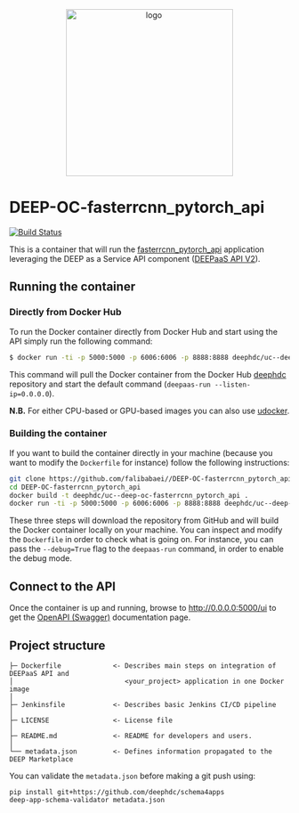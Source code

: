 <div align="center">
<img src="https://marketplace.deep-hybrid-datacloud.eu/images/logo-deep.png" alt="logo" width="300"/>
</div>

# DEEP-OC-fasterrcnn_pytorch_api
[![Build Status](https://jenkins.indigo-datacloud.eu/buildStatus/icon?job=Pipeline-as-code/DEEP-OC-org/UC--DEEP-OC-fasterrcnn_pytorch_api/test)](https://jenkins.indigo-datacloud.eu/job/Pipeline-as-code/job/DEEP-OC-org/job/UC--DEEP-OC-fasterrcnn_pytorch_api/job/test)

This is a container that will run the [fasterrcnn_pytorch_api](https://github.com/falibabaei//fasterrcnn_pytorch_api) application leveraging the DEEP as a Service API component ([DEEPaaS API V2](https://github.com/indigo-dc/DEEPaaS)).

    
## Running the container

### Directly from Docker Hub

To run the Docker container directly from Docker Hub and start using the API simply run the following command:

```bash
$ docker run -ti -p 5000:5000 -p 6006:6006 -p 8888:8888 deephdc/uc--deep-oc-fasterrcnn_pytorch_api
```

This command will pull the Docker container from the Docker Hub [deephdc](https://hub.docker.com/u/deephdc/) repository and start the default command (`deepaas-run --listen-ip=0.0.0.0`).

**N.B.** For either CPU-based or GPU-based images you can also use [udocker](https://github.com/indigo-dc/udocker).

### Building the container

If you want to build the container directly in your machine (because you want to modify the `Dockerfile` for instance) follow the following instructions:
```bash
git clone https://github.com/falibabaei//DEEP-OC-fasterrcnn_pytorch_api
cd DEEP-OC-fasterrcnn_pytorch_api
docker build -t deephdc/uc--deep-oc-fasterrcnn_pytorch_api .
docker run -ti -p 5000:5000 -p 6006:6006 -p 8888:8888 deephdc/uc--deep-oc-fasterrcnn_pytorch_api
```

These three steps will download the repository from GitHub and will build the Docker container locally on your machine. You can inspect and modify the `Dockerfile` in order to check what is going on. For instance, you can pass the `--debug=True` flag to the `deepaas-run` command, in order to enable the debug mode.


## Connect to the API

Once the container is up and running, browse to http://0.0.0.0:5000/ui to get the [OpenAPI (Swagger)](https://www.openapis.org/) documentation page.


## Project structure
```
├─ Dockerfile             <- Describes main steps on integration of DEEPaaS API and
│                            <your_project> application in one Docker image
│
├─ Jenkinsfile            <- Describes basic Jenkins CI/CD pipeline
│
├─ LICENSE                <- License file
│
├─ README.md              <- README for developers and users.
│
└── metadata.json         <- Defines information propagated to the DEEP Marketplace
```

You can validate the `metadata.json` before making a git push using:
```shell
pip install git+https://github.com/deephdc/schema4apps
deep-app-schema-validator metadata.json
```
